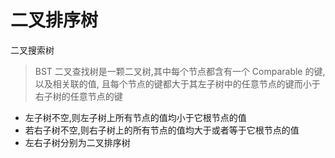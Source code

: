 # 二叉排序树

二叉搜索树

> BST 二叉查找树是一颗二叉树,其中每个节点都含有一个 Comparable 的键,以及相关联的值, 且每个节点的键都大于其左子树中的任意节点的键而小于右子树的任意节点的键

- 左子树不空,则左子树上所有节点的值均小于它根节点的值
- 若右子树不空,则右子树上的所有节点的值均大于或者等于它根节点的值
- 左右子树分别为二叉排序树

